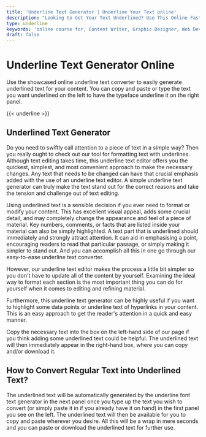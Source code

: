 ```yaml
---
title: 'Underline Text Generator | Underline Your Text online'
description: "Looking to Get Your Text Underlined? Use This Online Fast and Free Underline Text Converter Now. how to underline text on phone? shortcut to underline text, markdown underline"
type: underline
keywords: 'online course for, Content Writer, Graphic Designer, Web Developer, Software Engineer, Frontend Developer graphic designer, UI designer, digital marketing'
draft: false
---
```


# Underline Text Generator Online

Use the showcased online underline text converter to easily generate underlined text for your content. You can copy and paste or type the text you want underlined on the left to have the typeface underline it on the right panel. 

{{< underline >}}

## Underlined Text Generator
Do you need to swiftly call attention to a piece of text in a simple way? Then you really ought to check out our tool for formatting text with underlines. Although text editing takes time, this underline text editor offers you the quickest, simplest, and most convenient approach to make the necessary changes. Any text that needs to be changed can have that crucial emphasis added with the use of an underline text editor. A simple underline text generator can truly make the text stand out for the correct reasons and take the tension and challenge out of text editing.

Using underlined text is a sensible decision if you ever need to format or modify your content. This has excellent visual appeal, adds some crucial detail, and may completely change the appearance and feel of a piece of material. Key numbers, comments, or facts that are listed inside your material can also be simply highlighted. A text part that is underlined should immediately and strongly attract attention. It can aid in emphasising a point, encouraging readers to read that particular passage, or simply making it simpler to stand out. And you can accomplish all this in one go through our easy-to-ease underline text converter.

However, our underline text editor makes the process a little bit simpler so you don't have to update all of the content by yourself. Examining the ideal way to format each section is the most important thing you can do for yourself when it comes to editing and refining material.

Furthermore, this underline text generator can be highly useful if you want to highlight some data points or underline text of hyperlinks in your content. This is an easy approach to get the reader's attention in a quick and easy manner. 

Copy the necessary text into the box on the left-hand side of our page if you think adding some underlined text could be helpful. The underlined text will then immediately appear in the right-hand box, where you can copy and/or download it.

## How to Convert Regular Text into Underlined Text?

The underlined text will be automatically generated by the underline font text generator in the next panel once you type up the text you wish to convert (or simply paste it in if you already have it on hand) in the first panel you see on the left. The underlined text will then be available for you to copy and paste wherever you desire. All this will be a wrap in mere seconds and you can paste or download the underlined text for further use. 

